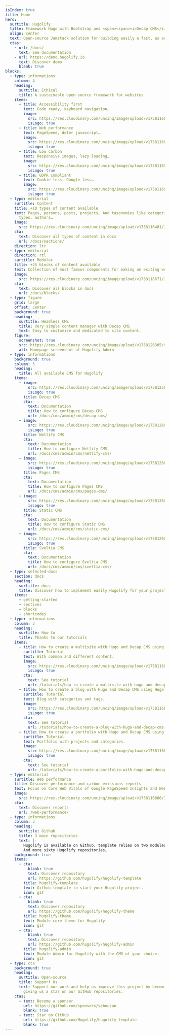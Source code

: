 ```yaml
---
isIndex: true
title: Home
hero:
  surtitle: Hugolify
  title: Framework Hugo with Bootstrap and <span><span><i>Decap CMS</i><i>Netlify CMS</i><i>Pages CMS</i><i>Static CMS</i><i>Sveltia CMS</i><i>Decap CMS</i></span></span>
  align: center
  text: Open-source Jamstack solution for building easily a fast, as accessible as possible and low carbon website with headless CMS.
  ctas:
    - url: /docs/
      text: See documentation
    - url: https://demo.hugolify.io
      text: Discover demo
      blank: true
blocks:
  - type: informations
    column: 4
    heading:
      surtitle: Ethical
      title: A sustainable open-source framework for websites
    items:
      - title: Accessibility first
        text: Code ready, keyboard navigation…
        image:
          src: https://res.cloudinary.com/uncinq/image/upload/v1758116872/342.Take-Care_jzhfyu.svg
          isLogo: true
      - title: Web performance
        text: PageSpeed, defer javascript…
        image:
          src: https://res.cloudinary.com/uncinq/image/upload/v1758116886/384.Up-Trend_d1rcgi.svg
          isLogo: true
      - title: Low carbon
        text: Responsive images, lazy loading…
        image:
          src: https://res.cloudinary.com/uncinq/image/upload/v1758116598/179.Planet_kydicb.svg
          isLogo: true
      - title: GDPR compliant
        text: Cookie less, Google less…
        image:
          src: https://res.cloudinary.com/uncinq/image/upload/v1758116906/403.Lawyer_h8jf76.svg
          isLogo: true
  - type: editorial
    surtitle: Content
    title: +10 types of content available
    text: Pages, persons, posts, projects… And taxonomies like categories, tags,
      types, authors…
    image:
      src: https://res.cloudinary.com/uncinq/image/upload/v1758116481/150.Cubes_llpfto.svg
    cta:
      text: Discover all types of content in docs
      url: /docs/sections/
    direction: ltr
  - type: editorial
    direction: rtl
    surtitle: Modular
    title: +25 blocks of content available
    text: Collection of most famous components for making an exiting website.
    image:
      src: https://res.cloudinary.com/uncinq/image/upload/v1758116671/264.Teaming-Up_tqtwat.svg
    cta:
      text: Discover all blocks in docs
      url: /docs/blocks/
  - type: figure
    grid: large
    offset: center
    background: true
    heading:
      surtitle: Headless CMS
      title: Very simple content manager with Decap CMS
      text: Easy to customize and dedicated to site content.
    figure:
      screenshot: true
      src: https://res.cloudinary.com/uncinq/image/upload/v1758126305/screenshot-hugolify-decapcms-home_ynatqv.png
      alt: Homepage screenshot of Hugolify Admin
  - type: informations
    background: true
    column: 5
    heading:
      title: All available CMS for Hugolify
    items:
      - image:
          src: https://res.cloudinary.com/uncinq/image/upload/v1758125974/logo-decap-cms_s1xnvt.svg
          isLogo: true
        title: Decap CMS
        cta:
          text: Documentation
          title: How to configure Decap CMS
          url: /docs/cms/admin/cms/decap-cms/
      - image:
          src: https://res.cloudinary.com/uncinq/image/upload/v1758126072/logo-netlify-cms_yrrarb.svg
          isLogo: true
        title: Netlify CMS
        cta:
          text: Documentation
          title: How to configure Netlify CMS
          url: /docs/cms/admin/cms/netlify-cms/
      - image:
          src: https://res.cloudinary.com/uncinq/image/upload/v1758126024/logo-pages-cms_f6i6vw.svg
          isLogo: true
        title: Pages CMS
        cta:
          text: Documentation
          title: How to configure Pages CMS
          url: /docs/cms/admin/cms/pages-cms/
      - image:
          src: https://res.cloudinary.com/uncinq/image/upload/v1758126045/logo-static-cms_us9twk.svg
          isLogo: true
        title: Static CMS
        cta:
          text: Documentation
          title: How to configure Static CMS
          url: /docs/cms/admin/cms/static-cms/
      - image:
          src: https://res.cloudinary.com/uncinq/image/upload/v1758126005/logo-sveltia-cms_eh8ftl.png
          isLogo: true
        title: Sveltia CMS
        cta:
          text: Documentation
          title: How to configure Sveltia CMS
          url: /docs/cms/admin/cms/sveltia-cms/
  - type: selected-docs
    section: docs
    heading:
      surtitle: docs
      title: Discover how to implement easily Hugolify for your project
    items:
      - getting-started
      - sections
      - blocks
      - shortcodes
  - type: informations
    column: 3
    heading:
      surtitle: How to
      title: Thanks to our tutorials
    items:
      - title: How to create a multisite with Hugo and Decap CMS using Hugolify on Netlify
        surtitle: Tutorial
        text: With common and different content.
        image:
          src: https://res.cloudinary.com/uncinq/image/upload/v1758116856/303.Apps_z2apqt.svg
          isLogo: true
        cta:
          text: See tutorial
          url: /tutorials/how-to-create-a-multisite-with-hugo-and-decap-cms-using-hugolify
      - title: How to create a blog with Hugo and Decap CMS using Hugolify
        surtitle: Tutorial
        text: Blog with categories and tags.
        image:
          src: https://res.cloudinary.com/uncinq/image/upload/v1758116874/361.Reading-The-News_h2lohi.svg
          isLogo: true
        cta:
          text: See tutorial
          url: /tutorials/how-to-create-a-blog-with-hugo-and-decap-cms-using-hugolify
      - title: How to create a portfolio with Hugo and Decap CMS using Hugolify
        surtitle: Tutorial
        text: Portfolio with projects and categories.
        image:
          src: https://res.cloudinary.com/uncinq/image/upload/v1758116855/307.Writing_pxggvn.svg
          isLogo: true
        cta:
          text: See tutorial
          url: /tutorials/how-to-create-a-portfolio-with-hugo-and-decap-cms-using-hugolify
  - type: editorial
    surtitle: Web performance
    title: Discover performance and carbon emissions reports
    text: Focus on Core Web Vitals of Google PageSpeed Insights and Website carbon reports.
    image:
      src: https://res.cloudinary.com/uncinq/image/upload/v1758116886/384.Up-Trend_d1rcgi.svg
    cta:
      text: Discover reports
      url: /web-performance/
  - type: informations
    column: 3
    heading:
      surtitle: Github
      title: 3 main repositories
      text: |-
        Hugolify is available on Github, template relies on two modules.\
        And more sixty Hugolify repositories…
    background: true
    items:
      - cta:
          blank: true
          text: Discover repository
          url: https://github.com/hugolify/hugolify-template
        title: hugolify-template
        text: Github template to start your Hugolify project.
        icon: git
      - cta:
          blank: true
          text: Discover repository
          url: https://github.com/hugolify/hugolify-theme
        title: hugolify-theme
        text: Module core theme for Hugolify.
        icon: git
      - cta:
          blank: true
          text: Discover repository
          url: https://github.com/hugolify/hugolify-admin
        title: hugolify-admin
        text: Module Admin for Hugolify with the CMS of your choice.
        icon: git
  - type: cta
    background: true
    heading:
      surtitle: Open-source
      title: Support Us
      text: Support our work and help us improve this project by becoming a sponsor or
        giving us a star on our GitHub repositories.
    ctas:
      - text: Become a sponsor
        url: https://github.com/sponsors/sebousan
        blank: true
      - text: Star on GitHub
        url: https://github.com/Hugolify/hugolify-template
        blank: true
---
```

